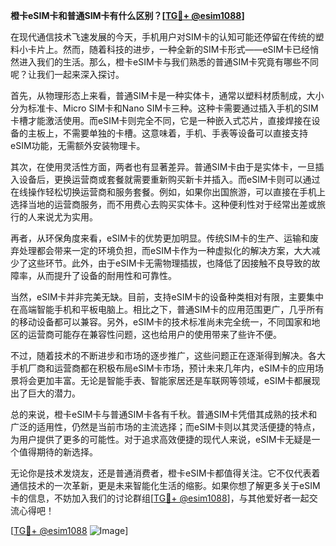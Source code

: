 **橙卡eSIM卡和普通SIM卡有什么区别？[[TG💪+ @esim1088](https://t.me/s/esim1088)]**

在现代通信技术飞速发展的今天，手机用户对SIM卡的认知可能还停留在传统的塑料小卡片上。然而，随着科技的进步，一种全新的SIM卡形式——eSIM卡已经悄然进入我们的生活。那么，橙卡eSIM卡与我们熟悉的普通SIM卡究竟有哪些不同呢？让我们一起来深入探讨。

首先，从物理形态上来看，普通SIM卡是一种实体卡，通常以塑料材质制成，大小分为标准卡、Micro SIM卡和Nano SIM卡三种。这种卡需要通过插入手机的SIM卡槽才能激活使用。而eSIM卡则完全不同，它是一种嵌入式芯片，直接焊接在设备的主板上，不需要单独的卡槽。这意味着，手机、手表等设备可以直接支持eSIM功能，无需额外安装物理卡。

其次，在使用灵活性方面，两者也有显著差异。普通SIM卡由于是实体卡，一旦插入设备后，更换运营商或套餐就需要重新购买新卡并插入。而eSIM卡则可以通过在线操作轻松切换运营商和服务套餐。例如，如果你出国旅游，可以直接在手机上选择当地的运营商服务，而不用费心去购买实体卡。这种便利性对于经常出差或旅行的人来说尤为实用。

再者，从环保角度来看，eSIM卡的优势更加明显。传统SIM卡的生产、运输和废弃处理都会带来一定的环境负担，而eSIM卡作为一种虚拟化的解决方案，大大减少了这些环节。此外，由于eSIM卡无需物理插拔，也降低了因接触不良导致的故障率，从而提升了设备的耐用性和可靠性。

当然，eSIM卡并非完美无缺。目前，支持eSIM卡的设备种类相对有限，主要集中在高端智能手机和平板电脑上。相比之下，普通SIM卡的应用范围更广，几乎所有的移动设备都可以兼容。另外，eSIM卡的技术标准尚未完全统一，不同国家和地区的运营商可能存在兼容性问题，这也给用户的使用带来了些许不便。

不过，随着技术的不断进步和市场的逐步推广，这些问题正在逐渐得到解决。各大手机厂商和运营商都在积极布局eSIM卡市场，预计未来几年内，eSIM卡的应用场景将会更加丰富。无论是智能手表、智能家居还是车联网等领域，eSIM卡都展现出了巨大的潜力。

总的来说，橙卡eSIM卡与普通SIM卡各有千秋。普通SIM卡凭借其成熟的技术和广泛的适用性，仍然是当前市场的主流选择；而eSIM卡则以其灵活便捷的特点，为用户提供了更多的可能性。对于追求高效便捷的现代人来说，eSIM卡无疑是一个值得期待的新选择。

无论你是技术发烧友，还是普通消费者，橙卡eSIM卡都值得关注。它不仅代表着通信技术的一次革新，更是未来智能化生活的缩影。如果你想了解更多关于eSIM卡的信息，不妨加入我们的讨论群组[[TG💪+ @esim1088](https://t.me/s/esim1088)]，与其他爱好者一起交流心得吧！

[[TG💪+ @esim1088](https://t.me/s/esim1088) ![Image](https://i.postimg.cc/4NQfJmqS/Snipaste-2025-05-13-00-14-12.png)]